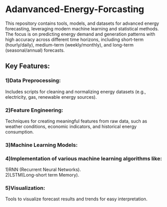 # Adanvanced-Energy-Forcasting
This repository contains tools, models, and datasets for advanced energy forecasting, leveraging modern machine learning and statistical methods. The focus is on predicting energy demand and generation patterns with high accuracy across different time horizons, including short-term 
(hourly/daily), medium-term (weekly/monthly), and long-term (seasonal/annual) forecasts.<br>

## Key Features:
### 1)Data Preprocessing:
Includes scripts for cleaning and normalizing energy datasets (e.g., electricity, gas, renewable energy sources).<br>
### 2)Feature Engineering:
Techniques for creating meaningful features from raw data, such as weather conditions, economic indicators, and historical energy consumption.<br>
### 3)Machine Learning Models: 
### 4)Implementation of various machine learning algorithms like:
1)RNN (Recurrent Neural Networks).<br>
2)LSTM(Long-short term Memory).<br>
### 5)Visualization: 
Tools to visualize forecast results and trends for easy interpretation.
